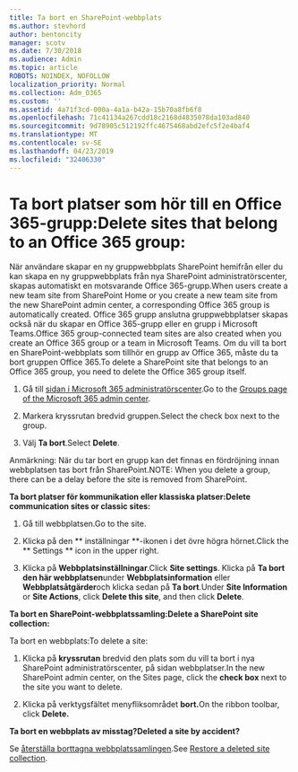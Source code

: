 ```yaml
---
title: Ta bort en SharePoint-webbplats
ms.author: stevhord
author: bentoncity
manager: scotv
ms.date: 7/30/2018
ms.audience: Admin
ms.topic: article
ROBOTS: NOINDEX, NOFOLLOW
localization_priority: Normal
ms.collection: Adm_O365
ms.custom: ''
ms.assetid: 4a71f3cd-000a-4a1a-b42a-15b70a8fb6f8
ms.openlocfilehash: 71c41134a267cdd18c2168d4835078da103ad840
ms.sourcegitcommit: 9d78905c512192ffc4675468abd2efc5f2e4baf4
ms.translationtype: MT
ms.contentlocale: sv-SE
ms.lasthandoff: 04/23/2019
ms.locfileid: "32406330"
---
```

# <a name="delete-sites-that-belong-to-an-office-365-group"></a><span data-ttu-id="260b3-102">Ta bort platser som hör till en Office 365-grupp:</span><span class="sxs-lookup"><span data-stu-id="260b3-102">Delete sites that belong to an Office 365 group:</span></span>

<span data-ttu-id="260b3-103">När användare skapar en ny gruppwebbplats SharePoint hemifrån eller du kan skapa en ny gruppwebbplats från nya SharePoint administratörscenter, skapas automatiskt en motsvarande Office 365-grupp.</span><span class="sxs-lookup"><span data-stu-id="260b3-103">When users create a new team site from SharePoint Home or you create a new team site from the new SharePoint admin center, a corresponding Office 365 group is automatically created.</span></span> <span data-ttu-id="260b3-104">Office 365 grupp anslutna gruppwebbplatser skapas också när du skapar en Office 365-grupp eller en grupp i Microsoft Teams.</span><span class="sxs-lookup"><span data-stu-id="260b3-104">Office 365 group-connected team sites are also created when you create an Office 365 group or a team in Microsoft Teams.</span></span> <span data-ttu-id="260b3-105">Om du vill ta bort en SharePoint-webbplats som tillhör en grupp av Office 365, måste du ta bort gruppen Office 365.</span><span class="sxs-lookup"><span data-stu-id="260b3-105">To delete a SharePoint site that belongs to an Office 365 group, you need to delete the Office 365 group itself.</span></span> 
  
1. <span data-ttu-id="260b3-106">Gå till [sidan i Microsoft 365 administratörscenter](https://portal.office.com/adminportal/home#/groups).</span><span class="sxs-lookup"><span data-stu-id="260b3-106">Go to the [Groups page of the Microsoft 365 admin center](https://portal.office.com/adminportal/home#/groups).</span></span>
    
2. <span data-ttu-id="260b3-107">Markera kryssrutan bredvid gruppen.</span><span class="sxs-lookup"><span data-stu-id="260b3-107">Select the check box next to the group.</span></span>
    
3. <span data-ttu-id="260b3-108">Välj **Ta bort**.</span><span class="sxs-lookup"><span data-stu-id="260b3-108">Select **Delete**.</span></span>
    
<span data-ttu-id="260b3-109">Anmärkning: När du tar bort en grupp kan det finnas en fördröjning innan webbplatsen tas bort från SharePoint.</span><span class="sxs-lookup"><span data-stu-id="260b3-109">NOTE: When you delete a group, there can be a delay before the site is removed from SharePoint.</span></span>
  
<span data-ttu-id="260b3-110">**Ta bort platser för kommunikation eller klassiska platser:**</span><span class="sxs-lookup"><span data-stu-id="260b3-110">**Delete communication sites or classic sites:**</span></span>

1. <span data-ttu-id="260b3-111">Gå till webbplatsen.</span><span class="sxs-lookup"><span data-stu-id="260b3-111">Go to the site.</span></span>
  
2. <span data-ttu-id="260b3-112">Klicka på den \*\* inställningar \*\*-ikonen i det övre högra hörnet.</span><span class="sxs-lookup"><span data-stu-id="260b3-112">Click the \*\* Settings \*\* icon in the upper right.</span></span> 
  
3. <span data-ttu-id="260b3-113">Klicka på **Webbplatsinställningar**.</span><span class="sxs-lookup"><span data-stu-id="260b3-113">Click **Site settings**.</span></span> <span data-ttu-id="260b3-114">Klicka på **Ta bort den här webbplatsen**under **Webbplatsinformation** eller **Webbplatsåtgärder**och klicka sedan på **Ta bort**.</span><span class="sxs-lookup"><span data-stu-id="260b3-114">Under **Site Information** or **Site Actions**, click **Delete this site**, and then click **Delete**.</span></span>
  
<span data-ttu-id="260b3-115">**Ta bort en SharePoint-webbplatssamling:**</span><span class="sxs-lookup"><span data-stu-id="260b3-115">**Delete a SharePoint site collection:**</span></span>

<span data-ttu-id="260b3-116">Ta bort en webbplats:</span><span class="sxs-lookup"><span data-stu-id="260b3-116">To delete a site:</span></span>
  
1. <span data-ttu-id="260b3-117">Klicka på **kryssrutan** bredvid den plats som du vill ta bort i nya SharePoint administratörscenter, på sidan webbplatser.</span><span class="sxs-lookup"><span data-stu-id="260b3-117">In the new SharePoint admin center, on the Sites page, click the **check box** next to the site you want to delete.</span></span> 
    
2. <span data-ttu-id="260b3-118">Klicka på verktygsfältet menyfliksområdet **bort.**</span><span class="sxs-lookup"><span data-stu-id="260b3-118">On the ribbon toolbar, click **Delete.**</span></span>
    
<span data-ttu-id="260b3-119">**Ta bort en webbplats av misstag?**</span><span class="sxs-lookup"><span data-stu-id="260b3-119">**Deleted a site by accident?**</span></span>

<span data-ttu-id="260b3-120">Se [återställa borttagna webbplatssamlingen](https://go.microsoft.com/fwlink/?linkid=867660).</span><span class="sxs-lookup"><span data-stu-id="260b3-120">See [Restore a deleted site collection](https://go.microsoft.com/fwlink/?linkid=867660).</span></span>
  

